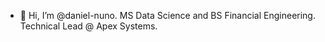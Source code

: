 - 👋 Hi, I’m @daniel-nuno. MS Data Science and BS Financial Engineering. Technical Lead @ Apex Systems.

<!---
daniel-nuno/daniel-nuno is a ✨ special ✨ repository because its `README.md` (this file) appears on your GitHub profile.
You can click the Preview link to take a look at your changes.
--->
